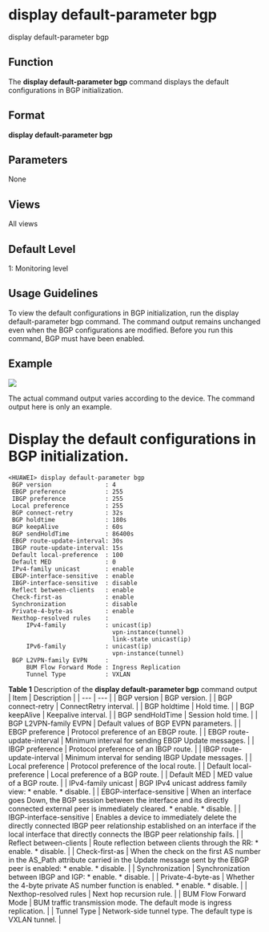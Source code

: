 display default-parameter bgp
=============================

display default-parameter bgp

Function
--------



The **display default-parameter bgp** command displays the default configurations in BGP initialization.




Format
------

**display default-parameter bgp**


Parameters
----------

None

Views
-----

All views


Default Level
-------------

1: Monitoring level


Usage Guidelines
----------------

To view the default configurations in BGP initialization, run the display default-parameter bgp command. The command output remains unchanged even when the BGP configurations are modified. Before you run this command, BGP must have been enabled.


Example
-------

![](../public_sys-resources/note_3.0-en-us.png) 

The actual command output varies according to the device. The command output here is only an example.


# Display the default configurations in BGP initialization.
```
<HUAWEI> display default-parameter bgp
 BGP version               : 4
 EBGP preference           : 255
 IBGP preference           : 255
 Local preference          : 255
 BGP connect-retry         : 32s
 BGP holdtime              : 180s
 BGP keepAlive             : 60s
 BGP sendHoldTime          : 86400s
 EBGP route-update-interval: 30s
 IBGP route-update-interval: 15s
 Default local-preference  : 100
 Default MED               : 0
 IPv4-family unicast       : enable
 EBGP-interface-sensitive  : enable
 IBGP-interface-sensitive  : disable
 Reflect between-clients   : enable
 Check-first-as            : enable
 Synchronization           : disable
 Private-4-byte-as         : enable
 Nexthop-resolved rules    :
     IPv4-family           : unicast(ip)
                             vpn-instance(tunnel)
                             link-state unicast(ip)
     IPv6-family           : unicast(ip)
                             vpn-instance(tunnel)
 BGP L2VPN-family EVPN     :
     BUM Flow Forward Mode : Ingress Replication
     Tunnel Type           : VXLAN

```

**Table 1** Description of the **display default-parameter bgp** command output
| Item | Description |
| --- | --- |
| BGP version | BGP version. |
| BGP connect-retry | ConnectRetry interval. |
| BGP holdtime | Hold time. |
| BGP keepAlive | Keepalive interval. |
| BGP sendHoldTime | Session hold time. |
| BGP L2VPN-family EVPN | Default values of BGP EVPN parameters. |
| EBGP preference | Protocol preference of an EBGP route. |
| EBGP route-update-interval | Minimum interval for sending EBGP Update messages. |
| IBGP preference | Protocol preference of an IBGP route. |
| IBGP route-update-interval | Minimum interval for sending IBGP Update messages. |
| Local preference | Protocol preference of the local route. |
| Default local-preference | Local preference of a BGP route. |
| Default MED | MED value of a BGP route. |
| IPv4-family unicast | BGP IPv4 unicast address family view:   * enable. * disable. |
| EBGP-interface-sensitive | When an interface goes Down, the BGP session between the interface and its directly connected external peer is immediately cleared.   * enable. * disable. |
| IBGP-interface-sensitive | Enables a device to immediately delete the directly connected IBGP peer relationship established on an interface if the local interface that directly connects the IBGP peer relationship fails. |
| Reflect between-clients | Route reflection between clients through the RR:   * enable. * disable. |
| Check-first-as | When the check on the first AS number in the AS\_Path attribute carried in the Update message sent by the EBGP peer is enabled:   * enable. * disable. |
| Synchronization | Synchronization between IBGP and IGP:   * enable. * disable. |
| Private-4-byte-as | Whether the 4-byte private AS number function is enabled.   * enable. * disable. |
| Nexthop-resolved rules | Next hop recursion rule. |
| BUM Flow Forward Mode | BUM traffic transmission mode. The default mode is ingress replication. |
| Tunnel Type | Network-side tunnel type. The default type is VXLAN tunnel. |